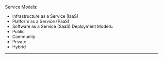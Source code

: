 Service Models:
- Infrastructure as a Service (IaaS)
- Platform as a Service (PaaS)
- Software as a Service (SaaS)
Deployment Models:
- Public
- Community
- Private
- Hybrid
<hr>
